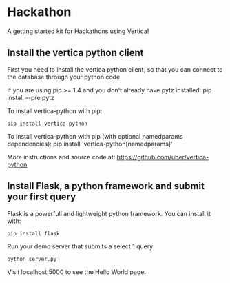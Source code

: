 # Hackathon
A getting started kit for Hackathons using Vertica!

## Install the vertica python client
First you need to install the vertica python client, so that you can connect to the database through your python code.

If you are using pip >= 1.4 and you don't already have pytz installed:
    pip install --pre pytz
    
To install vertica-python with pip:

    pip install vertica-python

To install vertica-python with pip (with optional namedparams dependencies):
    pip install 'vertica-python[namedparams]'

More instructions and source code at: https://github.com/uber/vertica-python

## Install Flask, a python framework and submit your first query

Flask is a powerfull and lightweight python framework. You can install it with:

    pip install flask

Run your demo server that submits a select 1 query

    python server.py
    
Visit localhost:5000 to see the Hello World page.
